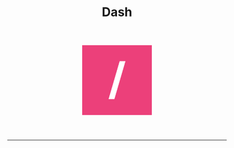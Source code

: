 <div align="center">
    <h1>Dash</h1>
    <img style="margin: 2.5rem 0 2.5rem 0;" width="160rem" height="auto"  src="/profile/assets/Logo.png" />
    <hr />
    <br>
</div>
